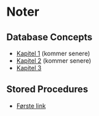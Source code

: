# Noter
## Database Concepts
- [Kapitel 1](https://github.com/jesp209i/EAL-ExDBxx/blob/master/Notes/Chap1/README.md) (kommer senere)
- [Kapitel 2](https://github.com/jesp209i/EAL-ExDBxx/blob/master/Notes/Chap2/README.md) (kommer senere)
- [Kapitel 3](https://github.com/jesp209i/EAL-ExDBxx/blob/master/Notes/Chap3/README.md)

## Stored Procedures
- [Første link](/Notes/StoredProcedures/README.md)
